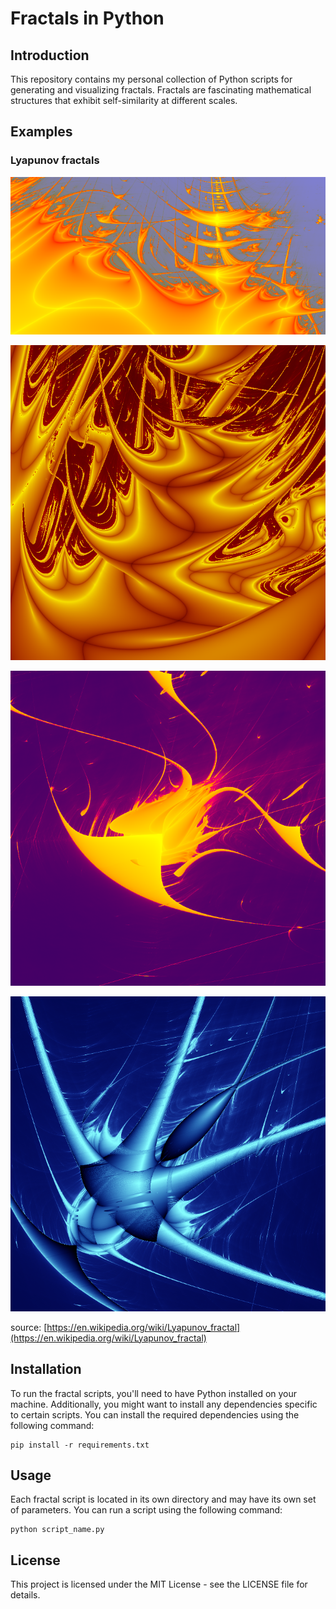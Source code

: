 # Fractals in Python

## Introduction
This repository contains my personal collection of Python scripts for generating and visualizing fractals. Fractals are fascinating mathematical structures that exhibit self-similarity at different scales. 

## Examples

### Lyapunov fractals

![alt tag](https://github.com/ale93111/Fractals-python/blob/main/lyapunov/asset/lyapunov_1.png)

![alt tag](https://github.com/ale93111/Fractals-python/blob/main/lyapunov/asset/lyapunov_2.png)

![alt tag](https://github.com/ale93111/Fractals-python/blob/main/lyapunov/asset/lyapunov_3.png)

![alt tag](https://github.com/ale93111/Fractals-python/blob/main/lyapunov/asset/lyapunov_4.png)

source: [https://en.wikipedia.org/wiki/Lyapunov_fractal](https://en.wikipedia.org/wiki/Lyapunov_fractal)

## Installation

To run the fractal scripts, you'll need to have Python installed on your machine. Additionally, you might want to install any dependencies specific to certain scripts. You can install the required dependencies using the following command:

```
pip install -r requirements.txt
```

## Usage

Each fractal script is located in its own directory and may have its own set of parameters. You can run a script using the following command:
```
python script_name.py
```

## License

This project is licensed under the MIT License - see the LICENSE file for details.
